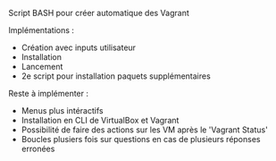 Script BASH pour créer automatique des Vagrant

Implémentations :
- Création avec inputs utilisateur
- Installation
- Lancement
- 2e script pour installation paquets supplémentaires

Reste à implémenter :
- Menus plus intéractifs
- Installation en CLI de VirtualBox et Vagrant
- Possibilité de faire des actions sur les VM après le 'Vagrant Status'
- Boucles plusiers fois sur questions en cas de plusieurs réponses erronées